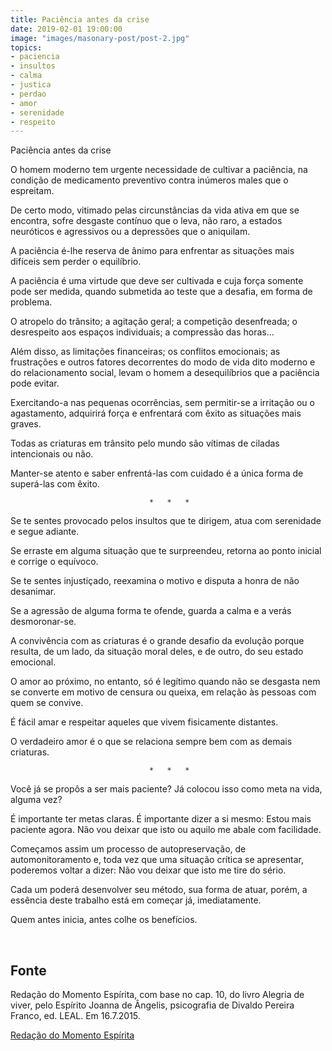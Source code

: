 ```yaml
---
title: Paciência antes da crise
date: 2019-02-01 19:00:00
image: "images/masonary-post/post-2.jpg"
topics: 
- paciencia
- insultos
- calma
- justica
- perdao
- amor
- serenidade
- respeito
---
```


Paciência antes da crise

O homem moderno tem urgente necessidade de cultivar a paciência, na condição de
medicamento preventivo contra inúmeros males que o espreitam.

De certo modo, vitimado pelas circunstâncias da vida ativa em que se encontra,
sofre desgaste contínuo que o leva, não raro, a estados neuróticos e agressivos
ou a depressões que o aniquilam.

A paciência é-lhe reserva de ânimo para enfrentar as situações mais difíceis
sem perder o equilíbrio.

A paciência é uma virtude que deve ser cultivada e cuja força somente pode ser
medida, quando submetida ao teste que a desafia, em forma de problema.

O atropelo do trânsito; a agitação geral; a competição desenfreada; o
desrespeito aos espaços individuais; a compressão das horas...

Além disso, as limitações financeiras; os conflitos emocionais; as frustrações
e outros fatores decorrentes do modo de vida dito moderno e do relacionamento
social, levam o homem a desequilíbrios que a paciência pode evitar.

Exercitando-a nas pequenas ocorrências, sem permitir-se a irritação ou o
agastamento, adquirirá força e enfrentará com êxito as situações mais graves.

Todas as criaturas em trânsito pelo mundo são vítimas de ciladas intencionais
ou não.

Manter-se atento e saber enfrentá-las com cuidado é a única forma de superá-las
com êxito.

                                   *   *   *

Se te sentes provocado pelos insultos que te dirigem, atua com serenidade e
segue adiante.

Se erraste em alguma situação que te surpreendeu, retorna ao ponto inicial e
corrige o equívoco.

Se te sentes injustiçado, reexamina o motivo e disputa a honra de não
desanimar.

Se a agressão de alguma forma te ofende, guarda a calma e a verás
desmoronar-se.

A convivência com as criaturas é o grande desafio da evolução porque resulta,
de um lado, da situação moral deles, e de outro, do seu estado emocional.

O amor ao próximo, no entanto, só é legítimo quando não se desgasta nem se
converte em motivo de censura ou queixa, em relação às pessoas com quem se
convive.

É fácil amar e respeitar aqueles que vivem fisicamente distantes.

O verdadeiro amor é o que se relaciona sempre bem com as demais criaturas.

                                   *   *   *

Você já se propôs a ser mais paciente? Já colocou isso como meta na vida,
alguma vez?

É importante ter metas claras. É importante dizer a si mesmo: Estou mais
paciente agora. Não vou deixar que isto ou aquilo me abale com facilidade.

Começamos assim um processo de autopreservação, de automonitoramento e, toda
vez que uma situação crítica se apresentar, poderemos voltar a dizer: Não vou
deixar que isto me tire do sério.

Cada um poderá desenvolver seu método, sua forma de atuar, porém, a essência
deste trabalho está em começar já, imediatamente.

Quem antes inicia, antes colhe os benefícios.

 
## Fonte
Redação do Momento Espírita, com base no cap. 10,
do livro Alegria de viver, pelo Espírito Joanna de Ângelis,
psicografia de Divaldo Pereira Franco, ed. LEAL.
Em 16.7.2015.

[Redação do Momento Espírita](http://www.momento.com.br/pt/ler_texto.php?id=4518)


